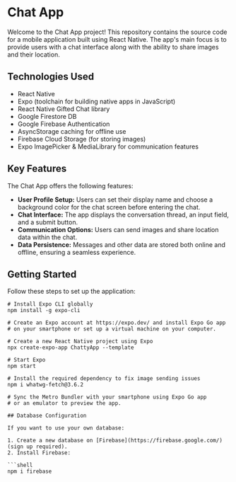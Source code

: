 # Chat App

Welcome to the Chat App project! This repository contains the source code for a mobile application built using React Native. The app's main focus is to provide users with a chat interface along with the ability to share images and their location.

## Technologies Used

- React Native
- Expo (toolchain for building native apps in JavaScript)
- React Native Gifted Chat library
- Google Firestore DB
- Google Firebase Authentication
- AsyncStorage caching for offline use
- Firebase Cloud Storage (for storing images)
- Expo ImagePicker & MediaLibrary for communication features

## Key Features

The Chat App offers the following features:

- **User Profile Setup:** Users can set their display name and choose a background color for the chat screen before entering the chat.
- **Chat Interface:** The app displays the conversation thread, an input field, and a submit button.
- **Communication Options:** Users can send images and share location data within the chat.
- **Data Persistence:** Messages and other data are stored both online and offline, ensuring a seamless experience.

## Getting Started

Follow these steps to set up the application:

```shell
# Install Expo CLI globally
npm install -g expo-cli

# Create an Expo account at https://expo.dev/ and install Expo Go app
# on your smartphone or set up a virtual machine on your computer.

# Create a new React Native project using Expo
npx create-expo-app ChattyApp --template

# Start Expo
npm start

# Install the required dependency to fix image sending issues
npm i whatwg-fetch@3.6.2

# Sync the Metro Bundler with your smartphone using Expo Go app
# or an emulator to preview the app.

## Database Configuration

If you want to use your own database:

1. Create a new database on [Firebase](https://firebase.google.com/) (sign up required).
2. Install Firebase:

```shell
npm i firebase
